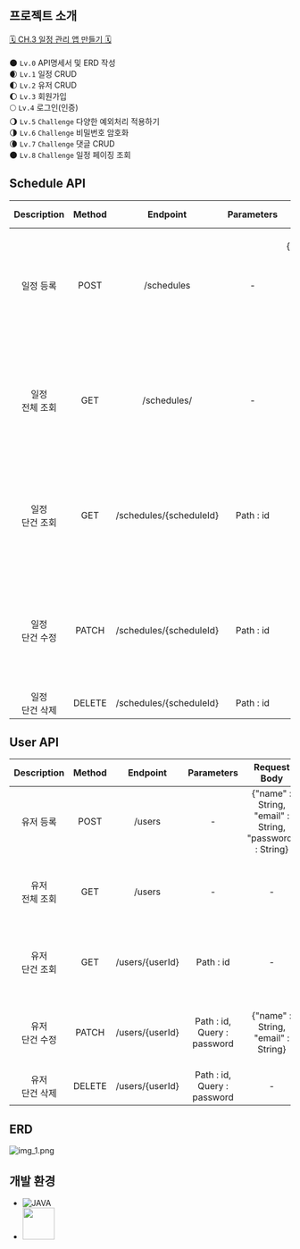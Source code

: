 ## 프로젝트 소개
[🗓️ CH.3 일정 관리 앱 만들기 🗓️](https://teamsparta.notion.site/Spring-5-CH-3-Develop-1912dc3ef51480d38f69ed0f0b7c5338)
<br><br>
🌑 `Lv.0` API명세서 및 ERD 작성 <br>
🌒 `Lv.1` 일정 CRUD <br>
🌓 `Lv.2` 유저 CRUD <br>
🌔 `Lv.3` 회원가입 <br>
🌕 `Lv.4` 로그인(인증) <br>
🌖 `Lv.5` `Challenge` 다양한 예외처리 적용하기 <br>
🌗 `Lv.6` `Challenge` 비밀번호 암호화 <br>
🌘 `Lv.7` `Challenge` 댓글 CRUD <br>
🌑 `Lv.8` `Challenge` 일정 페이징 조회 <br>

## Schedule API
|         Description         | Method |        Endpoint         |     Parameters     |                                        Request Body                                         |                                                  Response                                                   |  StatusCode   |
|:---------------------------:|:------:|:-----------------------:|:------------------:|:-------------------------------------------------------------------------------------------:|:-----------------------------------------------------------------------------------------------------------:|:-------------:|
|            일정 등록            |  POST  |       /schedules        |         -          | {"username" : String,<br/> "title" : String,<br/> "content" : String,<br/> "userId" : Long} | [{"id" : Long,<br/>"username" : String,<br/>"title" : String,<br/>"content" : String,<br/>"userId" : Long}] |      200      |
|        일정<br/>전체 조회         |  GET   |       /schedules/       |         -          |                                              -                                              |  [{"id" : Long,<br/>"username" : String,<br/>"title" : String,<br/>"content" : String,<br/>"userId" : Long}]  |      200      |
|        일정<br/>단건 조회         |  GET   | /schedules/{scheduleId} |     Path : id      |                                              -                                              |  [{"id" : Long,<br/>"username" : String,<br/>"title" : String,<br/>"content" : String,<br/>"userId" : Long}]  |      200      |
|        일정<br/>단건 수정         | PATCH  | /schedules/{scheduleId} |    Path : id       |                         {"title" : String,<br/>"content" : String}                          |  [{"id" : Long,<br/>"username" : String,<br/>"title" : String,<br/>"content" : String,<br/>"userId" : Long}]  |      200      |
|     일정<br/>단건 삭제            | DELETE | /schedules/{scheduleId} |     Path : id      |                                              -                                              |                                                      -                                                      |      200      |

## User API
| Description  | Method |       Endpoint       |           Parameters            |                            Request Body                            |                             Response                              |  StatusCode   |
|:------------:|:------:|:--------------------:|:-------------------------------:|:------------------------------------------------------------------:|:-----------------------------------------------------------------:|:-------------:|
|    유저 등록     |  POST  |        /users        |                -                | {"name" : String,<br/> "email" : String,<br/> "password" : String} |    [{"id" : Long,<br/>"name" : String,<br/>"email" : String}]     |      200      |
| 유저<br/>전체 조회 |  GET   |        /users        |                -                |                                 -                                  |    [{"id" : Long,<br/>"name" : String,<br/>"email" : String}]     |      200      |
| 유저<br/>단건 조회 |  GET   |   /users/{userId}    |            Path : id            |                                 -                                  |    [{"id" : Long,<br/>"name" : String,<br/>"email" : String}]     |      200      |
| 유저<br/>단건 수정 | PATCH  |   /users/{userId}    | Path : id,<br/>Query : password |              {"name" : String,<br/>"email" : String}               |    [{"id" : Long,<br/>"name" : String,<br/>"email" : String}]     |      200      |
| 유저<br/>단건 삭제 | DELETE |   /users/{userId}    | Path : id,<br/>Query : password |                                 -                                  |                   -                                               |      200      |

## ERD
![img_1.png](img_1.png)

## 개발 환경
* ![JAVA](https://camo.githubusercontent.com/457a848193ea3168ad5602c0096e9742da98988e1066f9b3125175a6a0f4f9c7/68747470733a2f2f696d672e736869656c64732e696f2f62616467652f4a6176612d3030373339363f267374796c653d666f722d7468652d6261646765266c6f676f3d6a617661266c6f676f436f6c6f723d7768697465)
* <img src="https://blog.hyunsub.kim/covers/spring.png" width="57px"></img>
